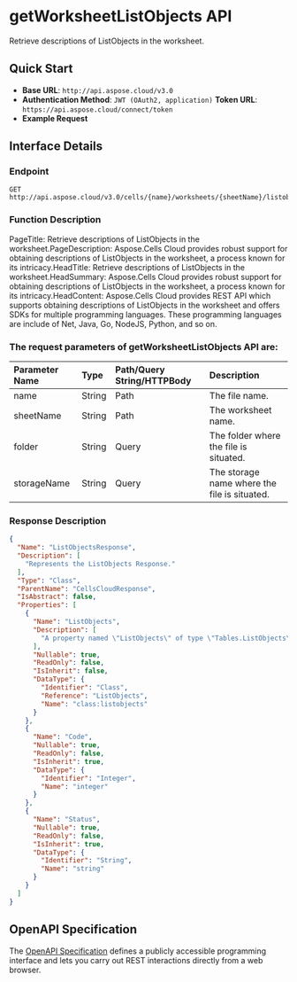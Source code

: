 # **getWorksheetListObjects API**

Retrieve descriptions of ListObjects in the worksheet. 

## **Quick Start**

- **Base URL**: `http://api.aspose.cloud/v3.0`
- **Authentication Method**: `JWT (OAuth2, application)`  **Token URL**: `https://api.aspose.cloud/connect/token`
- **Example Request** 
<script src="https://gist.github.com/aspose-cells-cloud-gists/8a5b324fdf3e574dbd747c1a1e24b05d.js?file=Example30_GetWorksheetListObjects.cs"></script>

## **Interface Details**

### **Endpoint** 

```
GET http://api.aspose.cloud/v3.0/cells/{name}/worksheets/{sheetName}/listobjects
```

### **Function Description**
PageTitle: Retrieve descriptions of ListObjects in the worksheet.PageDescription: Aspose.Cells Cloud provides robust support for obtaining descriptions of ListObjects in the worksheet, a process known for its intricacy.HeadTitle: Retrieve descriptions of ListObjects in the worksheet.HeadSummary: Aspose.Cells Cloud provides robust support for obtaining descriptions of ListObjects in the worksheet, a process known for its intricacy.HeadContent: Aspose.Cells Cloud provides REST API which supports obtaining descriptions of ListObjects in the worksheet and offers SDKs for multiple programming languages. These programming languages are include of Net, Java, Go, NodeJS, Python, and so on.

### The request parameters of **getWorksheetListObjects** API are: 

| Parameter Name | Type | Path/Query String/HTTPBody | Description | 
| :- | :- | :- |:- | 
|name|String|Path|The file name.|
|sheetName|String|Path|The worksheet name.|
|folder|String|Query|The folder where the file is situated.|
|storageName|String|Query|The storage name where the file is situated.|


### **Response Description**
```json
{
  "Name": "ListObjectsResponse",
  "Description": [
    "Represents the ListObjects Response."
  ],
  "Type": "Class",
  "ParentName": "CellsCloudResponse",
  "IsAbstract": false,
  "Properties": [
    {
      "Name": "ListObjects",
      "Description": [
        "A property named \"ListObjects\" of type \"Tables.ListObjects\" that can be both accessed and modified."
      ],
      "Nullable": true,
      "ReadOnly": false,
      "IsInherit": false,
      "DataType": {
        "Identifier": "Class",
        "Reference": "ListObjects",
        "Name": "class:listobjects"
      }
    },
    {
      "Name": "Code",
      "Nullable": true,
      "ReadOnly": false,
      "IsInherit": true,
      "DataType": {
        "Identifier": "Integer",
        "Name": "integer"
      }
    },
    {
      "Name": "Status",
      "Nullable": true,
      "ReadOnly": false,
      "IsInherit": true,
      "DataType": {
        "Identifier": "String",
        "Name": "string"
      }
    }
  ]
}
```

## OpenAPI Specification

The [OpenAPI Specification](https://reference.aspose.cloud/cells/#/ListObjectsController/GetWorksheetListObjects) defines a publicly accessible programming interface and lets you carry out REST interactions directly from a web browser.

